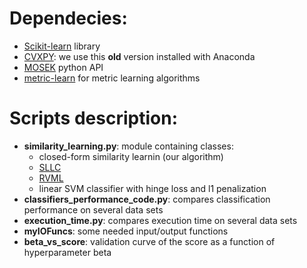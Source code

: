 # Dependecies:
* [Scikit-learn](https://scikit-learn.org/stable/) library
* [CVXPY](https://anaconda.org/omnia/cvxpy): we use this **old** version installed with Anaconda
* [MOSEK](https://docs.mosek.com/8.1/pythonapi/install-interface.html) python API
* [metric-learn](https://github.com/metric-learn/metric-learn) for metric learning algorithms

# Scripts description:
* **similarity_learning.py**: module containing classes:
    * closed-form similarity learnin (our algorithm)
    * [SLLC](https://arxiv.org/pdf/1206.6476.pdf)
    * [RVML](https://perso.univ-st-etienne.fr/pem82055/RegressiveVirtualMetricLearning.html)
    * linear SVM classifier with hinge loss and l1 penalization
* **classifiers_performance_code.py**: compares classification performance on several data sets
* **execution_time.py**: compares execution time on several data sets
* **myIOFuncs**: some needed input/output functions
* **beta_vs_score**: validation curve of the score as a function of hyperparameter beta
